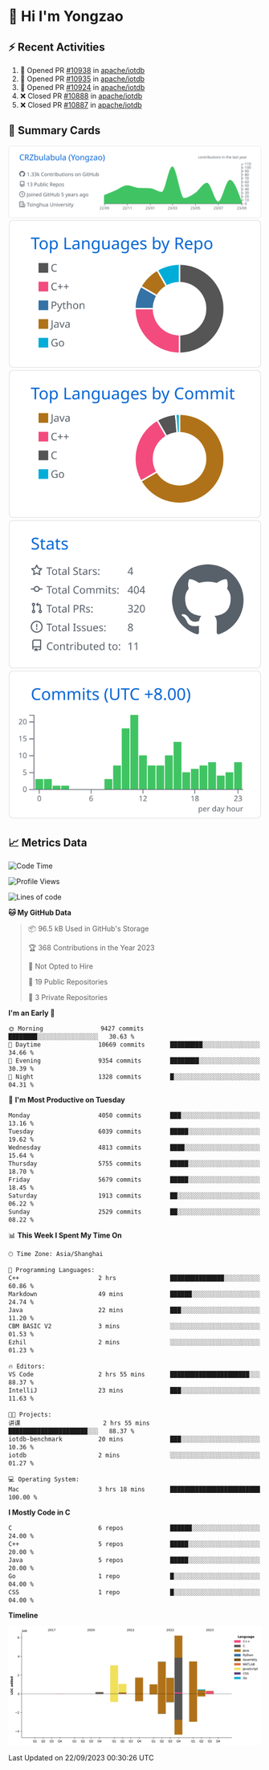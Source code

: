 # 👋 Hi I'm Yongzao

## ⚡ Recent Activities
<!--START_SECTION:activity-->
1. 💪 Opened PR [#10938](https://github.com/apache/iotdb/pull/10938) in [apache/iotdb](https://github.com/apache/iotdb)
2. 💪 Opened PR [#10935](https://github.com/apache/iotdb/pull/10935) in [apache/iotdb](https://github.com/apache/iotdb)
3. 💪 Opened PR [#10924](https://github.com/apache/iotdb/pull/10924) in [apache/iotdb](https://github.com/apache/iotdb)
4. ❌ Closed PR [#10888](https://github.com/apache/iotdb/pull/10888) in [apache/iotdb](https://github.com/apache/iotdb)
5. ❌ Closed PR [#10887](https://github.com/apache/iotdb/pull/10887) in [apache/iotdb](https://github.com/apache/iotdb)
<!--END_SECTION:activity-->

## 🎑 Summary Cards

[![](https://raw.githubusercontent.com/CRZbulabula/CRZbulabula/main/profile-summary-card-output/github/0-profile-details.svg)](https://github.com/vn7n24fzkq/github-profile-summary-cards)
[![](https://raw.githubusercontent.com/CRZbulabula/CRZbulabula/main/profile-summary-card-output/github/1-repos-per-language.svg)](https://github.com/vn7n24fzkq/github-profile-summary-cards) [![](https://raw.githubusercontent.com/CRZbulabula/CRZbulabula/main/profile-summary-card-output/github/2-most-commit-language.svg)](https://github.com/vn7n24fzkq/github-profile-summary-cards)
[![](https://raw.githubusercontent.com/CRZbulabula/CRZbulabula/main/profile-summary-card-output/github/3-stats.svg)](https://github.com/vn7n24fzkq/github-profile-summary-cards) [![](https://raw.githubusercontent.com/CRZbulabula/CRZbulabula/main/profile-summary-card-output/github/4-productive-time.svg)](https://github.com/vn7n24fzkq/github-profile-summary-cards)

## 📈 Metrics Data

<!--START_SECTION:waka-->
![Code Time](http://img.shields.io/badge/Code%20Time-307%20hrs%2049%20mins-blue)

![Profile Views](http://img.shields.io/badge/Profile%20Views-6-blue)

![Lines of code](https://img.shields.io/badge/From%20Hello%20World%20I%27ve%20Written-22.4%20million%20lines%20of%20code-blue)

**🐱 My GitHub Data** 

> 📦 96.5 kB Used in GitHub's Storage 
 > 
> 🏆 368 Contributions in the Year 2023
 > 
> 🚫 Not Opted to Hire
 > 
> 📜 19 Public Repositories 
 > 
> 🔑 3 Private Repositories 
 > 
**I'm an Early 🐤** 

```text
🌞 Morning                9427 commits        ████████░░░░░░░░░░░░░░░░░   30.63 % 
🌆 Daytime                10669 commits       █████████░░░░░░░░░░░░░░░░   34.66 % 
🌃 Evening                9354 commits        ████████░░░░░░░░░░░░░░░░░   30.39 % 
🌙 Night                  1328 commits        █░░░░░░░░░░░░░░░░░░░░░░░░   04.31 % 
```
📅 **I'm Most Productive on Tuesday** 

```text
Monday                   4050 commits        ███░░░░░░░░░░░░░░░░░░░░░░   13.16 % 
Tuesday                  6039 commits        █████░░░░░░░░░░░░░░░░░░░░   19.62 % 
Wednesday                4813 commits        ████░░░░░░░░░░░░░░░░░░░░░   15.64 % 
Thursday                 5755 commits        █████░░░░░░░░░░░░░░░░░░░░   18.70 % 
Friday                   5679 commits        █████░░░░░░░░░░░░░░░░░░░░   18.45 % 
Saturday                 1913 commits        ██░░░░░░░░░░░░░░░░░░░░░░░   06.22 % 
Sunday                   2529 commits        ██░░░░░░░░░░░░░░░░░░░░░░░   08.22 % 
```


📊 **This Week I Spent My Time On** 

```text
🕑︎ Time Zone: Asia/Shanghai

💬 Programming Languages: 
C++                      2 hrs               ███████████████░░░░░░░░░░   60.86 % 
Markdown                 49 mins             ██████░░░░░░░░░░░░░░░░░░░   24.74 % 
Java                     22 mins             ███░░░░░░░░░░░░░░░░░░░░░░   11.20 % 
CBM BASIC V2             3 mins              ░░░░░░░░░░░░░░░░░░░░░░░░░   01.53 % 
Ezhil                    2 mins              ░░░░░░░░░░░░░░░░░░░░░░░░░   01.23 % 

🔥 Editors: 
VS Code                  2 hrs 55 mins       ██████████████████████░░░   88.37 % 
IntelliJ                 23 mins             ███░░░░░░░░░░░░░░░░░░░░░░   11.63 % 

🐱‍💻 Projects: 
讲课                       2 hrs 55 mins       ██████████████████████░░░   88.37 % 
iotdb-benchmark          20 mins             ███░░░░░░░░░░░░░░░░░░░░░░   10.36 % 
iotdb                    2 mins              ░░░░░░░░░░░░░░░░░░░░░░░░░   01.27 % 

💻 Operating System: 
Mac                      3 hrs 18 mins       █████████████████████████   100.00 % 
```

**I Mostly Code in C** 

```text
C                        6 repos             ██████░░░░░░░░░░░░░░░░░░░   24.00 % 
C++                      5 repos             █████░░░░░░░░░░░░░░░░░░░░   20.00 % 
Java                     5 repos             █████░░░░░░░░░░░░░░░░░░░░   20.00 % 
Go                       1 repo              █░░░░░░░░░░░░░░░░░░░░░░░░   04.00 % 
CSS                      1 repo              █░░░░░░░░░░░░░░░░░░░░░░░░   04.00 % 
```



**Timeline**

![Lines of Code chart](https://raw.githubusercontent.com/CRZbulabula/CRZbulabula/main/assets/bar_graph.png)


 Last Updated on 22/09/2023 00:30:26 UTC
<!--END_SECTION:waka-->

